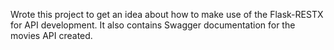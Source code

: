 Wrote this project to get an idea about how to make use of the Flask-RESTX for API development. It also contains Swagger documentation for the movies API created. 
